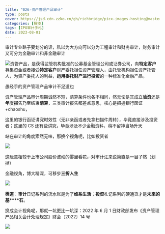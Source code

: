 ```yaml
---
title: "026-资产管理产品审计"
type: posts
cover: https://jsd.cdn.zzko.cn/gh/richbridge/picx-images-hosting@master/thumbnail/audit.avif
categories: [投技]
tags: [IPO审计手札]
date: 2023-08-01
---
```

审计专业路子要划分的话，私以为大方向可以分为工程审计和财务审计，财务审计又可分为金融审计和非金融审计

![](https://img.richfan.site/ibank/IPO审计札记/026-资产管理产品审计_1.webp)资管产品，是获得监管机构批准的公募基金管理公司或证券公司，向**特定客户**募集资金或者接受**特定客户**财产委托担任资产管理人，由托管机构担任资产托管人，为资产委托人的利益，**运用委托财产进行投资**的一种标准化金融产品。

愚经手的资产管理产品审计不足道也

资产管理产品审计周期诚然不短，清算条件也各不相同，然无论是其成立**验资**还是**年**度**报**告乃至结束**清算**，三类审计报告都差点意思，核心是把握银行函证+chaoshu，

这里的银行函证讲究时效性（无非亲函或者先拿扫描件周转），毕竟直接涉及投资者；这里的 CS 还有些讲究，毕竟涉及不少金融资料，稍不留神当场升天

站在审计的角度索然无味，那换个视角呢，比如投资者

![](https://img.richfan.site/ibank/IPO审计札记/026-资产管理产品审计_2.webp) 

~~这玩意相较于上市公司股价波动的雾里看花，对审计汪来说简直是一目了然~~（划掉）

金融视角，博大精深，可移步**三折人生**

![](https://img.richfan.site/ibank/IPO审计札记/026-资产管理产品审计_3.webp) 

**霈道**：**审计**日记系列的流水账是为了**维系生活**；**投资**札记系列的硬通货才是**未来的基****石**。

换成会计视角呢，那就一坑更比一坑深：2022 年 6 月 1 日财政部发布《资产管理产品相关会计处理规定》财会〔2022〕14 号

![](https://img.richfan.site/ibank/IPO审计札记/026-资产管理产品审计_4.webp)